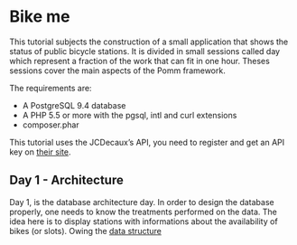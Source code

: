 # Bike me

This tutorial subjects the construction of a small application that shows the status of public bicycle stations. It is divided in small sessions called day which represent a fraction of the work that can fit in one hour. Theses sessions cover the main aspects of the Pomm framework.

The requirements are:
 - A PostgreSQL 9.4 database
 - A PHP 5.5 or more with the pgsql, intl and curl extensions
 - composer.phar

This tutorial uses the JCDecaux’s API, you need to register and get an API key on [their site](https://developer.jcdecaux.com).

## Day 1 - Architecture

Day 1, is the database architecture day. In order to design the database properly, one needs to know the treatments performed on the data. The idea here is to display stations with informations about the availability of bikes (or slots). Owing the [data structure](https://developer.jcdecaux.com/#/opendata/vls?page=dynamic)
